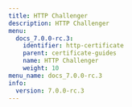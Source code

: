 ```yaml
---
title: HTTP Challenger
description: HTTP Challenger
menu:
  docs_7.0.0-rc.3:
    identifier: http-certificate
    parent: certificate-guides
    name: HTTP Challenger
    weight: 10
menu_name: docs_7.0.0-rc.3
info:
  version: 7.0.0-rc.3
---
```


